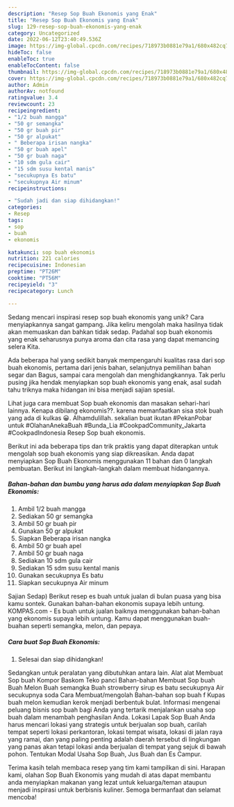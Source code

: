 ```yaml
---
description: "Resep Sop Buah Ekonomis yang Enak"
title: "Resep Sop Buah Ekonomis yang Enak"
slug: 129-resep-sop-buah-ekonomis-yang-enak
category: Uncategorized
date: 2022-06-12T23:40:49.536Z
image: https://img-global.cpcdn.com/recipes/718973b0881e79a1/680x482cq70/sop-buah-ekonomis-foto-resep-utama.jpg
hideToc: false
enableToc: true
enableTocContent: false
thumbnail: https://img-global.cpcdn.com/recipes/718973b0881e79a1/680x482cq70/sop-buah-ekonomis-foto-resep-utama.jpg
cover: https://img-global.cpcdn.com/recipes/718973b0881e79a1/680x482cq70/sop-buah-ekonomis-foto-resep-utama.jpg
author: Admin
authorAv: notfound
ratingvalue: 3.4
reviewcount: 23
recipeingredient:
- "1/2 buah mangga"
- "50 gr semangka"
- "50 gr buah pir"
- "50 gr alpukat"
- " Beberapa irisan nangka"
- "50 gr buah apel"
- "50 gr buah naga"
- "10 sdm gula cair"
- "15 sdm susu kental manis"
- "secukupnya Es batu"
- "secukupnya Air minum"
recipeinstructions:

- "Sudah jadi dan siap dihidangkan!"
categories:
- Resep
tags:
- sop
- buah
- ekonomis

katakunci: sop buah ekonomis 
nutrition: 221 calories
recipecuisine: Indonesian
preptime: "PT26M"
cooktime: "PT56M"
recipeyield: "3"
recipecategory: Lunch

---
```





Sedang mencari inspirasi resep sop buah ekonomis yang unik? Cara menyiapkannya sangat gampang. Jika keliru mengolah maka hasilnya tidak akan memuaskan dan bahkan tidak sedap. Padahal sop buah ekonomis yang enak seharusnya punya aroma dan cita rasa yang dapat memancing selera Kita.





Ada beberapa hal yang sedikit banyak mempengaruhi kualitas rasa dari sop buah ekonomis, pertama dari jenis bahan, selanjutnya pemilihan bahan segar dan Bagus, sampai cara mengolah dan menghidangkannya. Tak perlu pusing jika hendak menyiapkan sop buah ekonomis yang enak,      asal sudah tahu triknya maka hidangan ini bisa menjadi sajian spesial.














Lihat juga cara membuat Sop buah ekonomis dan masakan sehari-hari lainnya. Kenapa dibilang ekonomis??. karena memanfaatkan sisa stok buah yang ada di kulkas 😀. Alhamdulillah. sekalian buat ikutan #PekanPobar untuk #OlahanAnekaBuah #Bunda_Lia #CookpadCommunity_Jakarta #CookpadIndonesia Resep Sop buah ekonomis.






Berikut ini ada beberapa tips dan trik praktis yang dapat diterapkan untuk mengolah sop buah ekonomis yang siap dikreasikan. Anda dapat menyiapkan Sop Buah Ekonomis menggunakan 11 bahan dan 0 langkah pembuatan. Berikut ini langkah-langkah dalam membuat hidangannya.

<!--inarticleads1-->

##### Bahan-bahan dan bumbu yang harus ada dalam menyiapkan Sop Buah Ekonomis:

1. Ambil 1/2 buah mangga
1. Sediakan 50 gr semangka
1. Ambil 50 gr buah pir
1. Gunakan 50 gr alpukat
1. Siapkan  Beberapa irisan nangka
1. Ambil 50 gr buah apel
1. Ambil 50 gr buah naga
1. Sediakan 10 sdm gula cair
1. Sediakan 15 sdm susu kental manis
1. Gunakan secukupnya Es batu
1. Siapkan secukupnya Air minum


Sajian Sedap) Berikut resep es buah untuk jualan di bulan puasa yang bisa kamu sontek. Gunakan bahan-bahan ekonomis supaya lebih untung. KOMPAS.com - Es buah untuk jualan baiknya menggunakan bahan-bahan yang ekonomis supaya lebih untung. Kamu dapat menggunakan buah-buahan seperti semangka, melon, dan pepaya. 

<!--inarticleads2-->

##### Cara buat Sop Buah Ekonomis:


1. Selesai dan siap dihidangkan!

Sedangkan untuk peralatan yang dibutuhkan antara lain. Alat alat Membuat Sop buah Kompor Baskom Teko panci Bahan-bahan Membuat Sop buah Buah Melon Buah semangka Buah strowberry sirup es batu secukupnya Air secukupnya soda Cara Membuat/mengolah Bahan-bahan sop buah f Kupas buah melon kemudian kerok menjadi berbentuk bulat. Informasi mengenai peluang bisnis sop buah bagi Anda yang tertarik menjalankan usaha sop buah dalam menambah penghasilan Anda. Lokasi Lapak Sop Buah Anda harus mencari lokasi yang strategis untuk berjualan sop buah, carilah tempat seperti lokasi perkantoran, lokasi tempat wisata, lokasi di jalan raya yang ramai, dan yang paling penting adalah daerah tersebut di lingkungan yang panas akan tetapi lokasi anda berjualan di tempat yang sejuk di bawah pohon. Tentukan Modal Usaha Sop Buah, Jus Buah dan Es Campur. 

Terima kasih telah membaca resep yang tim kami tampilkan di sini. Harapan kami, olahan Sop Buah Ekonomis yang mudah di atas dapat membantu anda menyiapkan makanan yang lezat untuk keluarga/teman ataupun menjadi inspirasi untuk berbisnis kuliner. Semoga bermanfaat dan selamat mencoba!
